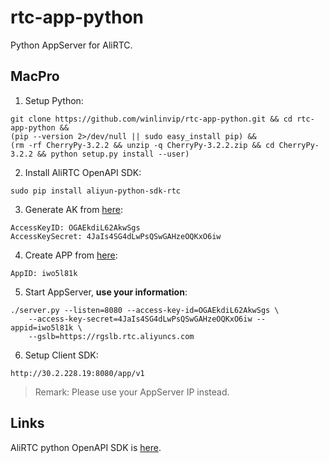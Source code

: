# rtc-app-python

Python AppServer for AliRTC.

## MacPro

1. Setup Python:

```
git clone https://github.com/winlinvip/rtc-app-python.git && cd rtc-app-python &&
(pip --version 2>/dev/null || sudo easy_install pip) &&
(rm -rf CherryPy-3.2.2 && unzip -q CherryPy-3.2.2.zip && cd CherryPy-3.2.2 && python setup.py install --user)
```

2. Install AliRTC OpenAPI SDK:

```
sudo pip install aliyun-python-sdk-rtc
```

3. Generate AK from [here](https://usercenter.console.aliyun.com/#/manage/ak):

```
AccessKeyID: OGAEkdiL62AkwSgs
AccessKeySecret: 4JaIs4SG4dLwPsQSwGAHzeOQKxO6iw
```

4. Create APP from [here](https://rtc.console.aliyun.com/#/manage):

```
AppID: iwo5l81k
```

5. Start AppServer, **use your information**:

```
./server.py --listen=8080 --access-key-id=OGAEkdiL62AkwSgs \
	--access-key-secret=4JaIs4SG4dLwPsQSwGAHzeOQKxO6iw --appid=iwo5l81k \
	--gslb=https://rgslb.rtc.aliyuncs.com
```

6. Setup Client SDK:

```
http://30.2.228.19:8080/app/v1
```

> Remark: Please use your AppServer IP instead.

## Links

AliRTC python OpenAPI SDK is [here](https://develop.aliyun.com/tools/sdk#/python).
